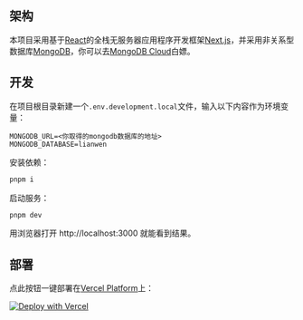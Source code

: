 ## 架构

本项目采用基于[React](https://react.dev/)的全栈无服务器应用程序开发框架[Next.js](https://nextjs.org/)，并采用非关系型数据库[MongoDB](https://www.mongodb.com/)，你可以去[MongoDB Cloud](https://cloud.mongodb.com/)白嫖。

## 开发

在项目根目录新建一个`.env.development.local`文件，输入以下内容作为环境变量：

```dotenv
MONGODB_URL=<你取得的mongodb数据库的地址>
MONGODB_DATABASE=lianwen
```

安装依赖：

```bash
pnpm i
```

启动服务：

```bash
pnpm dev
```

用浏览器打开 http://localhost:3000 就能看到结果。

## 部署

点此按钮一键部署在[Vercel Platform](https://vercel.com/new?utm_medium=default-template&filter=next.js&utm_source=create-next-app&utm_campaign=create-next-app-readme)上：

[![Deploy with Vercel](https://vercel.com/button)](https://vercel.com/new/clone?repository-url=https%3A%2F%2Fgithub.com%2Fiamnottsh%2Flianwen&env=MONGODB_URL,MONGODB_DATABASE&project-name=lianwen&repository-name=lianwen)
